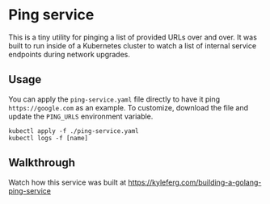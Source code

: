 # Ping service

This is a tiny utility for pinging a list of provided URLs over and over. It was built to run inside of a Kubernetes cluster to watch a list of internal service endpoints during network upgrades.

## Usage

You can apply the `ping-service.yaml` file directly to have it ping `https://google.com` as an example. To customize, download the file and update the `PING_URLS` environment variable.

```shell
kubectl apply -f ./ping-service.yaml
kubectl logs -f [name]
```

## Walkthrough

Watch how this service was built at https://kyleferg.com/building-a-golang-ping-service
